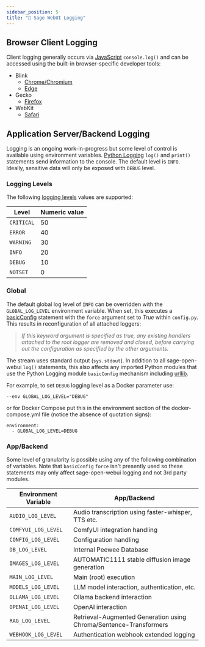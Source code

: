 ```yaml
---
sidebar_position: 5
title: "📜 Sage WebUI Logging"
---
```


## Browser Client Logging ##

Client logging generally occurs via [JavaScript](https://developer.mozilla.org/en-US/docs/Web/API/console/log_static) `console.log()` and can be accessed using the built-in browser-specific developer tools:

* Blink
  * [Chrome/Chromium](https://developer.chrome.com/docs/devtools/)
  * [Edge](https://learn.microsoft.com/en-us/microsoft-edge/devtools-guide-chromium/overview)
* Gecko
  * [Firefox](https://firefox-source-docs.mozilla.org/devtools-user/)
* WebKit
  * [Safari](https://developer.apple.com/safari/tools/)

## Application Server/Backend Logging ##

Logging is an ongoing work-in-progress but some level of control is available using environment variables. [Python Logging](https://docs.python.org/3/howto/logging.html) `log()` and `print()` statements send information to the console. The default level is `INFO`. Ideally, sensitive data will only be exposed with `DEBUG` level.

### Logging Levels ###

The following [logging levels](https://docs.python.org/3/howto/logging.html#logging-levels) values are supported:

| Level      | Numeric value |
| ---------- | ------------- |
| `CRITICAL` | 50            |
| `ERROR`    | 40            |
| `WARNING`  | 30            |
| `INFO`     | 20            |
| `DEBUG`    | 10            |
| `NOTSET`   | 0             |

### Global ###

The default global log level of `INFO` can be overridden with the `GLOBAL_LOG_LEVEL` environment variable. When set, this executes a [basicConfig](https://docs.python.org/3/library/logging.html#logging.basicConfig) statement with the `force` argument set to *True* within `config.py`. This results in reconfiguration of all attached loggers:
> *If this keyword argument is specified as true, any existing handlers attached to the root logger are removed and closed, before carrying out the configuration as specified by the other arguments.*

The stream uses standard output (`sys.stdout`). In addition to all sage-open-webui `log()` statements, this also affects any imported Python modules that use the Python Logging module `basicConfig` mechanism including [urllib](https://docs.python.org/3/library/urllib.html).

For example, to set `DEBUG` logging level as a Docker parameter use:

```
--env GLOBAL_LOG_LEVEL="DEBUG"
```

or for Docker Compose put this in the environment section of the docker-compose.yml file (notice the absence of quotation signs):
```
environment:
  - GLOBAL_LOG_LEVEL=DEBUG
```

### App/Backend ###

Some level of granularity is possible using any of the following combination of variables. Note that `basicConfig` `force` isn't presently used so these statements may only affect sage-open-webui logging and not 3rd party modules.

| Environment Variable | App/Backend                                                       |
| -------------------- | ----------------------------------------------------------------- |
| `AUDIO_LOG_LEVEL`    | Audio transcription using faster-whisper, TTS etc.                |
| `COMFYUI_LOG_LEVEL`  | ComfyUI integration handling                                      |
| `CONFIG_LOG_LEVEL`   | Configuration handling                                            |
| `DB_LOG_LEVEL`       | Internal Peewee Database                                          |
| `IMAGES_LOG_LEVEL`   | AUTOMATIC1111 stable diffusion image generation                   |
| `MAIN_LOG_LEVEL`     | Main (root) execution                                             |
| `MODELS_LOG_LEVEL`   | LLM model interaction, authentication, etc.                       |
| `OLLAMA_LOG_LEVEL`   | Ollama backend interaction                                        |
| `OPENAI_LOG_LEVEL`   | OpenAI interaction                                                |
| `RAG_LOG_LEVEL`      | Retrieval-Augmented Generation using Chroma/Sentence-Transformers |
| `WEBHOOK_LOG_LEVEL`  | Authentication webhook extended logging                           |

